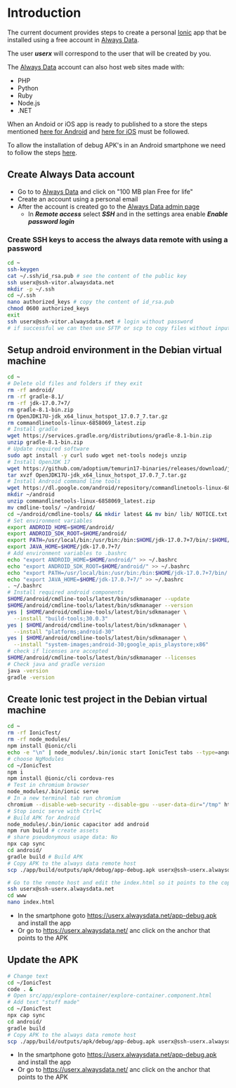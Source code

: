 # Introduction

The current document provides steps to create a personal [Ionic](https://ionicframework.com/) app that be installed using a free account in [Always Data](https://www.alwaysdata.com).

The user ***userx*** will correspond to the user that will be created by you.

The [Always Data](https://www.alwaysdata.com) account can also host web sites made with:
 * PHP
 * Python
 * Ruby
 * Node.js
 * .NET

When an Andoid or iOS app is ready to published to a store the steps mentioned [here for Android](https://ionicframework.com/docs/deployment/play-store) and [here for iOS](https://ionicframework.com/docs/deployment/app-store) must be followed. 

To allow the installation of debug APK's in an Android smartphone we need to follow the steps [here](https://docs.bravostudio.app/app-publication/publishing-your-app/android-publication-complete-process/3.-install-the-debug-apk-in-your-device).

## Create Always Data account 
 * Go to to [Always Data](https://www.alwaysdata.com) and click on "100 MB plan Free for life"
 * Create an account using a personal email 
 * After the account is created go to the [Always Data admin page](https://admin.alwaysdata.com/login/?next=/site/) 
   * In ***Remote access*** select ***SSH*** and in the settings area enable ***Enable password login***

### Create SSH keys to access the always data remote with using a password
```sh
cd ~
ssh-keygen
cat ~/.ssh/id_rsa.pub # see the content of the public key
ssh userx@ssh-vitor.alwaysdata.net
mkdir -p ~/.ssh
cd ~/.ssh
nano authorized_keys # copy the content of id_rsa.pub
chmod 0600 authorized_keys
exit 
ssh userx@ssh-vitor.alwaysdata.net # login without password
# if successful we can then use SFTP or scp to copy files without inputing the password
```

## Setup android environment in the Debian virtual machine
```sh
cd ~
# Delete old files and folders if they exit
rm -rf android/
rm -rf gradle-8.1/
rm -rf jdk-17.0.7+7/
rm gradle-8.1-bin.zip
rm OpenJDK17U-jdk_x64_linux_hotspot_17.0.7_7.tar.gz
rm commandlinetools-linux-6858069_latest.zip
# Install gradle
wget https://services.gradle.org/distributions/gradle-8.1-bin.zip
unzip gradle-8.1-bin.zip
# Update required software
sudo apt install -y curl sudo wget net-tools nodejs unzip
# Install OpenJDK 17
wget https://github.com/adoptium/temurin17-binaries/releases/download/jdk-17.0.7%2B7/OpenJDK17U-jdk_x64_linux_hotspot_17.0.7_7.tar.gz
tar xvzf OpenJDK17U-jdk_x64_linux_hotspot_17.0.7_7.tar.gz
# Install Android command line tools
wget https://dl.google.com/android/repository/commandlinetools-linux-6858069_latest.zip
mkdir ~/android
unzip commandlinetools-linux-6858069_latest.zip
mv cmdline-tools/ ~/android/
cd ~/android/cmdline-tools/ && mkdir latest && mv bin/ lib/ NOTICE.txt  source.properties latest/
# Set environment variables
export ANDROID_HOME=$HOME/android/
export ANDROID_SDK_ROOT=$HOME/android/
export PATH=/usr/local/bin:/usr/bin:/bin:$HOME/jdk-17.0.7+7/bin/:$HOME/gradle-8.1/bin/
export JAVA_HOME=$HOME/jdk-17.0.7+7/
# Add environment variables to .bashrc
echo "export ANDROID_HOME=$HOME/android/" >> ~/.bashrc
echo "export ANDROID_SDK_ROOT=$HOME/android/" >> ~/.bashrc
echo "export PATH=/usr/local/bin:/usr/bin:/bin:$HOME/jdk-17.0.7+7/bin/:$HOME/gradle-8.1/bin/" >> ~/.bashrc
echo "export JAVA_HOME=$HOME/jdk-17.0.7+7/" >> ~/.bashrc
. ~/.bashrc
# Install required android components
$HOME/android/cmdline-tools/latest/bin/sdkmanager --update
$HOME/android/cmdline-tools/latest/bin/sdkmanager --version
yes | $HOME/android/cmdline-tools/latest/bin/sdkmanager \
  --install "build-tools;30.0.3"
yes | $HOME/android/cmdline-tools/latest/bin/sdkmanager \
  --install "platforms;android-30"
yes | $HOME/android/cmdline-tools/latest/bin/sdkmanager \
  --install "system-images;android-30;google_apis_playstore;x86"
# check if licenses are accepted
$HOME/android/cmdline-tools/latest/bin/sdkmanager --licenses 
# Check java and gradle version
java -version
gradle -version

```


## Create Ionic test project in the Debian virtual machine
```sh
cd ~
rm -rf IonicTest/ 
rm -rf node_modules/
npm install @ionic/cli
echo -e "\n" | node_modules/.bin/ionic start IonicTest tabs --type=angular --capacitor
# choose NgModules
cd ~/IonicTest
npm i
npm install @ionic/cli cordova-res
# Test in chromium browser
node_modules/.bin/ionic serve 
# In a new terminal tab run chromium
chromium --disable-web-security --disable-gpu --user-data-dir="/tmp" http://localhost:8100
# Stop ionic serve with Ctrl+C
# Build APK for Android 
node_modules/.bin/ionic capacitor add android 
npm run build # create assets 
# share pseudonymous usage data: No 
npx cap sync
cd android/
gradle build # Build APK
# Copy APK to the always data remote host
scp ./app/build/outputs/apk/debug/app-debug.apk userx@ssh-userx.alwaysdata.net:/home/userx/www

# Go to the remote host and edit the index.html so it points to the copied APK
ssh userx@ssh-userx.alwaysdata.net
cd www 
nano index.html
```
 * In the smartphone goto https://userx.alwaysdata.net/app-debug.apk and install the app
 * Or go to https://userx.alwaysdata.net/ anc click on the anchor that points to the APK

## Update the APK
```sh
# Change text
cd ~/IonicTest
code . & 
# Open src/app/explore-container/explore-container.component.html
# Add text "stuff made"
cd ~/IonicTest
npx cap sync
cd android/
gradle build
# Copy APK to the always data remote host
scp ./app/build/outputs/apk/debug/app-debug.apk userx@ssh-userx.alwaysdata.net:/home/userx/www
```
 * In the smartphone goto https://userx.alwaysdata.net/app-debug.apk and install the app
 * Or go to https://userx.alwaysdata.net/ anc click on the anchor that points to the APK
